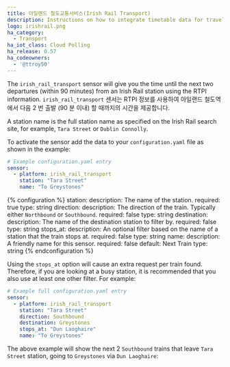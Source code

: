 ```yaml
---
title: 아일랜드 철도교통서비스(Irish Rail Transport)
description: Instructions on how to integrate timetable data for traveling on Irish Rail within Home Assistant.
logo: irishrail.png
ha_category:
  - Transport
ha_iot_class: Cloud Polling
ha_release: 0.57
ha_codeowners:
  - '@ttroy50'
---
```


The `irish_rail_transport` sensor will give you the time until the next two departures (within 90 minutes) from an Irish Rail station using the RTPI information.
`irish_rail_transport` 센서는 RTPI 정보를 사용하여 아일랜드 철도역에서 다음 2 번 출발 (90 분 이내) 할 때까지의 시간을 제공합니다.

A station name is the full station name as specified on the Irish Rail search site, for example, `Tara Street` or `Dublin Connolly`.

To activate the sensor add the data to your `configuration.yaml` file as shown in the example:

```yaml
# Example configuration.yaml entry
sensor:
  - platform: irish_rail_transport
    station: "Tara Street"
    name: "To Greystones"
```

{% configuration %}
station:
  description: The name of the station.
  required: true
  type: string
direction:
  description: The direction of the train. Typically either `Northbound` or `Southbound`.
  required: false
  type: string
destination:
  description: The name of the destination station to filter by.
  required: false
  type: string
stops_at:
  description: An optional filter based on the name of a station that the train stops at.
  required: false
  type: string
name:
  description: A friendly name for this sensor.
  required: false
  default: Next Train
  type: string
{% endconfiguration %}

Using the `stops_at` option will cause an extra request per train found. Therefore, if you are looking at a busy station, it is recommended that you also use at least one other filter. For example:

```yaml
# Example full configuration.yaml entry
sensor:
  - platform: irish_rail_transport
    station: "Tara Street"
    direction: Southbound
    destination: Greystones
    stops_at: "Dun Laoghaire"
    name: "To Greystones"
```

The above example will show the next 2 `Southbound` trains that leave `Tara Street` station, going to `Greystones` via `Dun Laoghaire`:
